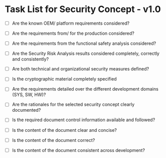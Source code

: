 # Task List for Security Concept - v1.0

- [ ] Are the known OEM/ platform requirements considered?

- [ ] Are the requirements from/ for the production considered?

- [ ] Are the requirements from the functional safety analysis considered?

- [ ] Are the Security Risk Analysis results considered completely, correctly and consistently?

- [ ] Are both technical and organizational security measures defined?

- [ ] Is the cryptographic material completely specified

- [ ] Are the requirements detailed over the different development domains (SYS, SW, HW)?

- [ ] Are the rationales for the selected security concept clearly documented?

- [ ] Is the required document control information available and followed?

- [ ] Is the content of the document clear and concise?

- [ ] Is the content of the document correct?

- [ ] Is the content of the document consistent across development?
